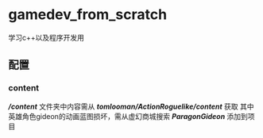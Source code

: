 # gamedev_from_scratch
学习c++以及程序开发用
## 配置
### content
***/content***  文件夹中内容需从 ***tomlooman/ActionRoguelike/content*** 获取
其中英雄角色gideon的动画蓝图损坏，需从虚幻商城搜索 ***ParagonGideon*** 添加到项目
